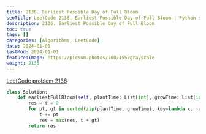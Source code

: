 ```yaml
---
title: 2136. Earliest Possible Day of Full Bloom
seoTitle: LeetCode 2136. Earliest Possible Day of Full Bloom | Python solution and explanation
description: 2136. Earliest Possible Day of Full Bloom
toc: true
tags: []
categories: [Algorithms, LeetCode]
date: 2024-01-01
lastMod: 2024-01-01
featuredImage: https://picsum.photos/700/155?grayscale
weight: 2136
---
```


[LeetCode problem 2136](https://leetcode.com/problems/earliest-possible-day-of-full-bloom/)

```python
class Solution:
    def earliestFullBloom(self, plantTime: List[int], growTime: List[int]) -> int:
        res = t = 0
        for pt, gt in sorted(zip(plantTime, growTime), key=lambda x: -x[1]):
            t += pt
            res = max(res, t + gt)
        return res

```
